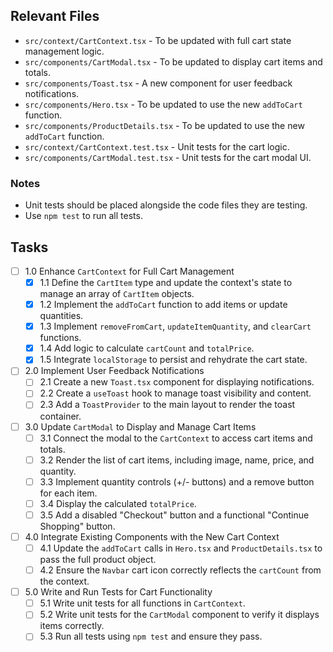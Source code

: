 ## Relevant Files

- `src/context/CartContext.tsx` - To be updated with full cart state management logic.
- `src/components/CartModal.tsx` - To be updated to display cart items and totals.
- `src/components/Toast.tsx` - A new component for user feedback notifications.
- `src/components/Hero.tsx` - To be updated to use the new `addToCart` function.
- `src/components/ProductDetails.tsx` - To be updated to use the new `addToCart` function.
- `src/context/CartContext.test.tsx` - Unit tests for the cart logic.
- `src/components/CartModal.test.tsx` - Unit tests for the cart modal UI.

### Notes

- Unit tests should be placed alongside the code files they are testing.
- Use `npm test` to run all tests.

## Tasks

- [ ] 1.0 Enhance `CartContext` for Full Cart Management
  - [x] 1.1 Define the `CartItem` type and update the context's state to manage an array of `CartItem` objects.
  - [x] 1.2 Implement the `addToCart` function to add items or update quantities.
  - [x] 1.3 Implement `removeFromCart`, `updateItemQuantity`, and `clearCart` functions.
  - [x] 1.4 Add logic to calculate `cartCount` and `totalPrice`.
  - [x] 1.5 Integrate `localStorage` to persist and rehydrate the cart state.
- [ ] 2.0 Implement User Feedback Notifications
  - [ ] 2.1 Create a new `Toast.tsx` component for displaying notifications.
  - [ ] 2.2 Create a `useToast` hook to manage toast visibility and content.
  - [ ] 2.3 Add a `ToastProvider` to the main layout to render the toast container.
- [ ] 3.0 Update `CartModal` to Display and Manage Cart Items
  - [ ] 3.1 Connect the modal to the `CartContext` to access cart items and totals.
  - [ ] 3.2 Render the list of cart items, including image, name, price, and quantity.
  - [ ] 3.3 Implement quantity controls (+/- buttons) and a remove button for each item.
  - [ ] 3.4 Display the calculated `totalPrice`.
  - [ ] 3.5 Add a disabled "Checkout" button and a functional "Continue Shopping" button.
- [ ] 4.0 Integrate Existing Components with the New Cart Context
  - [ ] 4.1 Update the `addToCart` calls in `Hero.tsx` and `ProductDetails.tsx` to pass the full product object.
  - [ ] 4.2 Ensure the `Navbar` cart icon correctly reflects the `cartCount` from the context.
- [ ] 5.0 Write and Run Tests for Cart Functionality
  - [ ] 5.1 Write unit tests for all functions in `CartContext`.
  - [ ] 5.2 Write unit tests for the `CartModal` component to verify it displays items correctly.
  - [ ] 5.3 Run all tests using `npm test` and ensure they pass.
